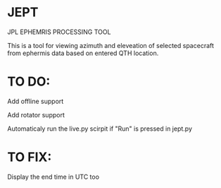 # JEPT
JPL EPHEMRIS PROCESSING TOOL


This is a tool for viewing azimuth and eleveation of selected spacecraft from ephermis data based on entered QTH location.


# TO DO:

Add offline support

Add rotator support

Automaticaly run the live.py scirpit if "Run" is pressed in jept.py


# TO FIX:

Display the end time in UTC too
